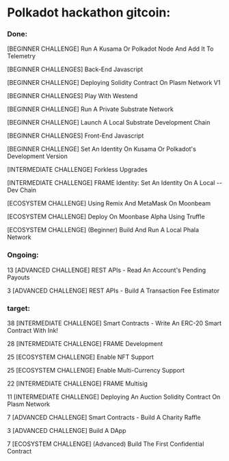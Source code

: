 # Polkadot hackathon gitcoin:

### Done:

[BEGINNER CHALLENGE] Run A Kusama Or Polkadot Node And Add It To Telemetry

[BEGINNER CHALLENGES] Back-End Javascript

[BEGINNER CHALLENGE] Deploying Solidity Contract On Plasm Network V1

[BEGINNER CHALLENGES] Play With Westend

[BEGINNER CHALLENGE] Run A Private Substrate Network

[BEGINNER CHALLENGE] Launch A Local Substrate Development Chain

[BEGINNER CHALLENGES] Front-End Javascript

[BEGINNER CHALLENGE] Set An Identity On Kusama Or Polkadot's Development Version

[INTERMEDIATE CHALLENGE] Forkless Upgrades

[INTERMEDIATE CHALLENGE] FRAME Identity: Set An Identity On A Local --Dev Chain

[ECOSYSTEM CHALLENGE] Using Remix And MetaMask On Moonbeam

[ECOSYSTEM CHALLENGE] Deploy On Moonbase Alpha Using Truffle

[ECOSYSTEM CHALLENGE] (Beginner) Build And Run A Local Phala Network

### Ongoing:

13 [ADVANCED CHALLENGE] REST APIs - Read An Account's Pending Payouts

3 [ADVANCED CHALLENGE] REST APIs - Build A Transaction Fee Estimator

### target:
38 [INTERMEDIATE CHALLENGE] Smart Contracts - Write An ERC-20 Smart Contract With Ink!

28 [INTERMEDIATE CHALLENGE] FRAME Development

25 [ECOSYSTEM CHALLENGE] Enable NFT Support

25 [ECOSYSTEM CHALLENGE] Enable Multi-Currency Support

22 [INTERMEDIATE CHALLENGE] FRAME Multisig

11 [INTERMEDIATE CHALLENGE] Deploying An Auction Solidity Contract On Plasm Network

7 [ADVANCED CHALLENGE] Smart Contracts - Build A Charity Raffle

3 [ADVANCED CHALLENGE] Build A DApp

7 [ECOSYSTEM CHALLENGE] (Advanced) Build The First Confidential Contract
